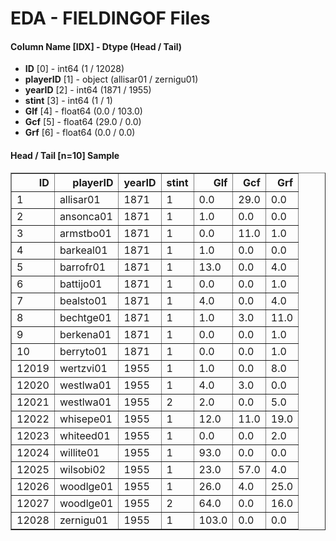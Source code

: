 # EDA - FIELDINGOF Files 

#### Column Name [IDX] -  Dtype (Head / Tail) 
- **ID** [0] - int64 (1 / 12028) 
- **playerID** [1] - object (allisar01 / zernigu01) 
- **yearID** [2] - int64 (1871 / 1955) 
- **stint** [3] - int64 (1 / 1) 
- **Glf** [4] - float64 (0.0 / 103.0) 
- **Gcf** [5] - float64 (29.0 / 0.0) 
- **Grf** [6] - float64 (0.0 / 0.0) 



#### Head / Tail [n=10] Sample 

<table border="1" class="dataframe">
  <thead>
    <tr style="text-align: right;">
      <th>ID</th>
      <th>playerID</th>
      <th>yearID</th>
      <th>stint</th>
      <th>Glf</th>
      <th>Gcf</th>
      <th>Grf</th>
    </tr>
  </thead>
  <tbody>
    <tr>
      <td>1</td>
      <td>allisar01</td>
      <td>1871</td>
      <td>1</td>
      <td>0.0</td>
      <td>29.0</td>
      <td>0.0</td>
    </tr>
    <tr>
      <td>2</td>
      <td>ansonca01</td>
      <td>1871</td>
      <td>1</td>
      <td>1.0</td>
      <td>0.0</td>
      <td>0.0</td>
    </tr>
    <tr>
      <td>3</td>
      <td>armstbo01</td>
      <td>1871</td>
      <td>1</td>
      <td>0.0</td>
      <td>11.0</td>
      <td>1.0</td>
    </tr>
    <tr>
      <td>4</td>
      <td>barkeal01</td>
      <td>1871</td>
      <td>1</td>
      <td>1.0</td>
      <td>0.0</td>
      <td>0.0</td>
    </tr>
    <tr>
      <td>5</td>
      <td>barrofr01</td>
      <td>1871</td>
      <td>1</td>
      <td>13.0</td>
      <td>0.0</td>
      <td>4.0</td>
    </tr>
    <tr>
      <td>6</td>
      <td>battijo01</td>
      <td>1871</td>
      <td>1</td>
      <td>0.0</td>
      <td>0.0</td>
      <td>1.0</td>
    </tr>
    <tr>
      <td>7</td>
      <td>bealsto01</td>
      <td>1871</td>
      <td>1</td>
      <td>4.0</td>
      <td>0.0</td>
      <td>4.0</td>
    </tr>
    <tr>
      <td>8</td>
      <td>bechtge01</td>
      <td>1871</td>
      <td>1</td>
      <td>1.0</td>
      <td>3.0</td>
      <td>11.0</td>
    </tr>
    <tr>
      <td>9</td>
      <td>berkena01</td>
      <td>1871</td>
      <td>1</td>
      <td>0.0</td>
      <td>0.0</td>
      <td>1.0</td>
    </tr>
    <tr>
      <td>10</td>
      <td>berryto01</td>
      <td>1871</td>
      <td>1</td>
      <td>0.0</td>
      <td>0.0</td>
      <td>1.0</td>
    </tr>
    <tr>
      <td>12019</td>
      <td>wertzvi01</td>
      <td>1955</td>
      <td>1</td>
      <td>1.0</td>
      <td>0.0</td>
      <td>8.0</td>
    </tr>
    <tr>
      <td>12020</td>
      <td>westlwa01</td>
      <td>1955</td>
      <td>1</td>
      <td>4.0</td>
      <td>3.0</td>
      <td>0.0</td>
    </tr>
    <tr>
      <td>12021</td>
      <td>westlwa01</td>
      <td>1955</td>
      <td>2</td>
      <td>2.0</td>
      <td>0.0</td>
      <td>5.0</td>
    </tr>
    <tr>
      <td>12022</td>
      <td>whisepe01</td>
      <td>1955</td>
      <td>1</td>
      <td>12.0</td>
      <td>11.0</td>
      <td>19.0</td>
    </tr>
    <tr>
      <td>12023</td>
      <td>whiteed01</td>
      <td>1955</td>
      <td>1</td>
      <td>0.0</td>
      <td>0.0</td>
      <td>2.0</td>
    </tr>
    <tr>
      <td>12024</td>
      <td>willite01</td>
      <td>1955</td>
      <td>1</td>
      <td>93.0</td>
      <td>0.0</td>
      <td>0.0</td>
    </tr>
    <tr>
      <td>12025</td>
      <td>wilsobi02</td>
      <td>1955</td>
      <td>1</td>
      <td>23.0</td>
      <td>57.0</td>
      <td>4.0</td>
    </tr>
    <tr>
      <td>12026</td>
      <td>woodlge01</td>
      <td>1955</td>
      <td>1</td>
      <td>26.0</td>
      <td>4.0</td>
      <td>25.0</td>
    </tr>
    <tr>
      <td>12027</td>
      <td>woodlge01</td>
      <td>1955</td>
      <td>2</td>
      <td>64.0</td>
      <td>0.0</td>
      <td>16.0</td>
    </tr>
    <tr>
      <td>12028</td>
      <td>zernigu01</td>
      <td>1955</td>
      <td>1</td>
      <td>103.0</td>
      <td>0.0</td>
      <td>0.0</td>
    </tr>
  </tbody>
</table>